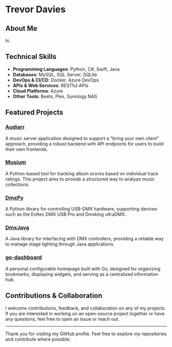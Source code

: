 # Trevor Davies

## About Me
hi.

## Technical Skills
- **Programming Languages**: Python, C#, Swift, Java
- **Databases**: MySQL, SQL Server, SQLite
- **DevOps & CI/CD**: Docker, Azure DevOps
- **APIs & Web Services**: RESTful APIs
- **Cloud Platforms**: Azure
- **Other Tools**: Beets, Plex, Synology NAS

## Featured Projects

### [Audiarr](https://github.com/trevordavies095/audiarr)
A music server application designed to support a "bring your own client" approach, providing a robust backend with API endpoints for users to build their own frontends.

### [Musium](https://github.com/trevordavies095/Musium)
A Python-based tool for tracking album scores based on individual track ratings. This project aims to provide a structured way to analyze music collections.

### [DmxPy](https://github.com/trevordavies095/DmxPy)
A Python library for controlling USB-DMX hardware, supporting devices such as the Enttec DMX USB Pro and Dmxking ultraDMX.

### [DmxJava](https://github.com/trevordavies095/DmxJava)
A Java library for interfacing with DMX controllers, providing a reliable way to manage stage lighting through Java applications.

### [go-dashboard](https://github.com/trevordavies095/go-dashboard)
A personal configurable homepage built with Go, designed for organizing bookmarks, displaying widgets, and serving as a centralized information hub.

## Contributions & Collaboration
I welcome contributions, feedback, and collaboration on any of my projects. If you are interested in working on an open-source project together or have any questions, feel free to open an issue or reach out.

---

Thank you for visiting my GitHub profile. Feel free to explore my repositories and contribute where possible.
